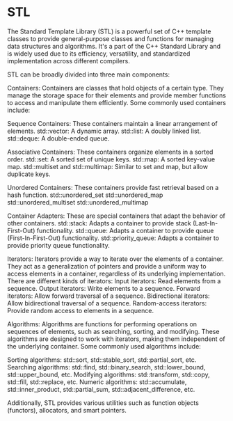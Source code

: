 # STL

The Standard Template Library (STL) is a powerful set of C++ template classes to provide general-purpose classes and functions for managing data structures and algorithms. It's a part of the C++ Standard Library and is widely used due to its efficiency, versatility, and standardized implementation across different compilers.

STL can be broadly divided into three main components:

Containers: Containers are classes that hold objects of a certain type. They manage the storage space for their elements and provide member functions to access and manipulate them efficiently. Some commonly used containers include:

Sequence Containers: These containers maintain a linear arrangement of elements.
std::vector: A dynamic array.
std::list: A doubly linked list.
std::deque: A double-ended queue.

Associative Containers: These containers organize elements in a sorted order.
std::set: A sorted set of unique keys.
std::map: A sorted key-value map.
std::multiset and std::multimap: Similar to set and map, but allow duplicate keys.

Unordered Containers: These containers provide fast retrieval based on a hash function.
std::unordered_set
std::unordered_map
std::unordered_multiset
std::unordered_multimap

Container Adapters: These are special containers that adapt the behavior of other containers.
std::stack: Adapts a container to provide stack (Last-In-First-Out) functionality.
std::queue: Adapts a container to provide queue (First-In-First-Out) functionality.
std::priority_queue: Adapts a container to provide priority queue functionality.

Iterators: Iterators provide a way to iterate over the elements of a container. They act as a generalization of pointers and provide a uniform way to access elements in a container, regardless of its underlying implementation. 
There are different kinds of iterators:
Input iterators: Read elements from a sequence.
Output iterators: Write elements to a sequence.
Forward iterators: Allow forward traversal of a sequence.
Bidirectional iterators: Allow bidirectional traversal of a sequence.
Random-access iterators: Provide random access to elements in a sequence.

Algorithms: Algorithms are functions for performing operations on sequences of elements, such as searching, sorting, and modifying. These algorithms are designed to work with iterators, making them independent of the underlying container. Some commonly used algorithms include:

Sorting algorithms: std::sort, std::stable_sort, std::partial_sort, etc.
Searching algorithms: std::find, std::binary_search, std::lower_bound, std::upper_bound, etc.
Modifying algorithms: std::transform, std::copy, std::fill, std::replace, etc.
Numeric algorithms: std::accumulate, std::inner_product, std::partial_sum, std::adjacent_difference, etc.

Additionally, STL provides various utilities such as function objects (functors), allocators, and smart pointers.